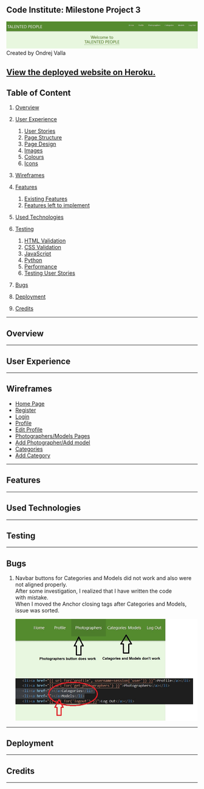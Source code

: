 
## Code Institute: Milestone Project 3 

![](static/images/talented-people-top-image.png)
Created by Ondrej Valla

[View the deployed website on Heroku.](https://talented-people.herokuapp.com/)
---

## Table of Content
1. [Overview](#overview)

2. [User Experience](#user-experience)
    1. [User Stories](#user-stories)
    2. [Page Structure](#page-structure)
    3. [Page Design](#page-design)
    4. [Images](#images)
    5. [Colours](#colours)
    6. [Icons](#icons)

3. [Wireframes](#wireframes)

4. [Features](#features)
    1. [Existing Features](#existing-features)
    2. [Features left to implement](#features-left-to-implement)

5. [Used Technologies](#used-technologies)

6. [Testing](#testing)
    1. [HTML Validation](#html-validation)
    2. [CSS Validation](#css-validation)
    3. [JavaScript](#javascript)
    4. [Python](#python)
    5. [Performance](#performance)
    6. [Testing User Stories](#testing-user-stories)

7. [Bugs](#bugs)

8. [Deployment](#deployment)

9. [Credits](#credits)
---


## Overview


---
## User Experience


---
## Wireframes

* [Home Page](static/wireframes/home-page.png)
* [Register](static/wireframes/register.png)
* [Login](static/wireframes/login.png)
* [Profile](static/wireframes/profile-portfolio.png)
* [Edit Profile](static/wireframes/edit-profile.png)
* [Photographers/Models Pages](static/wireframes/photographers-page.png)
* [Add Photographer/Add model](static/wireframes/add-photographer.png)
* [Categories](static/wireframes/categories.png)
* [Add Category](static/wireframes/add-category.png)


---
## Features


---
## Used Technologies


---
## Testing


---
## Bugs

1. Navbar buttons for Categories and Models did not work and also were not aligned properly.
   After some investigation, I realized that I have written the code with mistake.  
   When I moved the Anchor closing tags after Categories and Models, issue was sorted.

   ![](static/images/navbar-issue-1.jpg)
   

---
## Deployment


---
## Credits


---